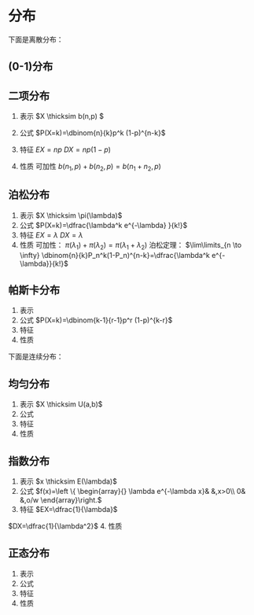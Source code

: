 # 分布
下面是离散分布：
## (0-1)分布
## 二项分布
1. 表示
$X \thicksim b(n,p) $
2. 公式
$P(X=k)=\dbinom{n}{k}p^k (1-p)^{n-k}$

3. 特征
$EX=np$
$DX=np(1-p)$
4. 性质
可加性
$b(n_1,p)+b(n_2,p)=b(n_1+n_2,p)$

## 泊松分布
1. 表示
$X \thicksim \pi(\lambda)$
2. 公式
$P(X=k)=\dfrac{\lambda^k e^{-\lambda} }{k!}$
3. 特征
$EX=\lambda$
$DX=\lambda$
4. 性质
可加性：
$\pi(\lambda_1)+\pi(\lambda_2)=\pi(\lambda_1+\lambda_2)$
泊松定理：
$\lim\limits_{n \to \infty} \dbinom{n}{k}P_n^k(1-P_n)^{n-k}=\dfrac{\lambda^k e^{-\lambda}}{k!}$

## 帕斯卡分布
1. 表示
2. 公式
$P(X=k)=\dbinom{k-1}{r-1}p^r (1-p)^{k-r}$
3. 特征
4. 性质



下面是连续分布：
## 均匀分布
1. 表示
$X \thicksim U(a,b)$
2. 公式
3. 特征
4. 性质

## 指数分布
1. 表示
$x \thicksim E(\lambda)$
2. 公式
$f(x)=\left \{ \begin{array}{}
  \lambda e^{-\lambda x}&   &,x>0\\
  0&  &,o/w
\end{array}\right.$
3. 特征
$EX=\dfrac{1}{\lambda}$

$DX=\dfrac{1}{\lambda^2}$
4. 性质

## 正态分布 
1. 表示
2. 公式
3. 特征
4. 性质
